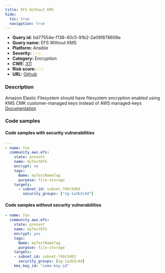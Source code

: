 ```yaml
---
title: EFS Without KMS
hide:
  toc: true
  navigation: true
---
```


<style>
  .highlight .hll {
    background-color: #ff171742;
  }
  .md-content {
    max-width: 1100px;
    margin: 0 auto;
  }
</style>

-   **Query id:** bd77554e-f138-40c5-91b2-2a09f878608e
-   **Query name:** EFS Without KMS
-   **Platform:** Ansible
-   **Severity:** <span style="color:#edd57e">Low</span>
-   **Category:** Encryption
-   **CWE:** <a href="https://cwe.mitre.org/data/definitions/311.html" onclick="newWindowOpenerSafe(event, 'https://cwe.mitre.org/data/definitions/311.html')">311</a>
-   **Risk score:** <span style="color:#edd57e">2.0</span>
-   **URL:** [Github](https://github.com/Checkmarx/kics/tree/master/assets/queries/ansible/aws/efs_without_kms)

### Description
Amazon Elastic Filesystem should have filesystem encryption enabled using KMS CMK customer-managed keys instead of AWS managed-keys<br>
[Documentation](https://docs.ansible.com/ansible/latest/collections/community/aws/efs_module.html#parameter-kms_key_id)

### Code samples
#### Code samples with security vulnerabilities
```yaml title="Positive test num. 1 - yaml file" hl_lines="3"
---
- name: foo
  community.aws.efs:
    state: present
    name: myTestEFS
    encrypt: no
    tags:
      Name: myTestNameTag
      purpose: file-storage
    targets:
      - subnet_id: subnet-748c5d03
        security_groups: ["sg-1a2b3c4d"]

```


#### Code samples without security vulnerabilities
```yaml title="Negative test num. 1 - yaml file"
- name: foo
  community.aws.efs:
    state: present
    name: myTestEFS
    encrypt: yes
    tags:
      Name: myTestNameTag
      purpose: file-storage
    targets:
    - subnet_id: subnet-748c5d03
      security_groups: [sg-1a2b3c4d]
    kms_key_id: "some-key-id"

```


